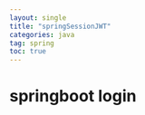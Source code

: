 ```yaml
---
layout: single
title: "springSessionJWT"
categories: java
tag: spring
toc: true
---
```


# springboot login


